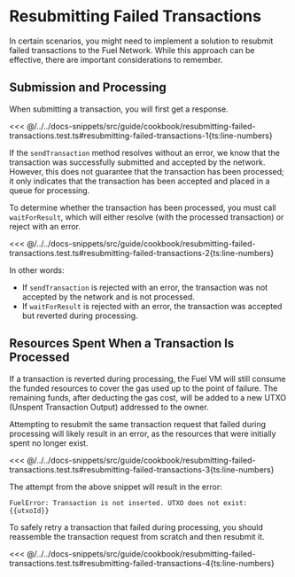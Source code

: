 # Resubmitting Failed Transactions

In certain scenarios, you might need to implement a solution to resubmit failed transactions to the Fuel Network. While this approach can be effective, there are important considerations to remember.


## Submission and Processing

When submitting a transaction, you will first get a response.

<<< @/../../docs-snippets/src/guide/cookbook/resubmitting-failed-transactions.test.ts#resubmitting-failed-transactions-1{ts:line-numbers}

If the `sendTransaction` method resolves without an error, we know that the transaction was successfully submitted and accepted by the network. However, this does not guarantee that the transaction has been processed; it only indicates that the transaction has been accepted and placed in a queue for processing.

To determine whether the transaction has been processed, you must call `waitForResult`, which will either resolve (with the processed transaction) or reject with an error.

<<< @/../../docs-snippets/src/guide/cookbook/resubmitting-failed-transactions.test.ts#resubmitting-failed-transactions-2{ts:line-numbers}

In other words:
 - If `sendTransaction` is rejected with an error, the transaction was not accepted by the network and is not processed.
 - If `waitForResult` is rejected with an error, the transaction was accepted but reverted during processing.

## Resources Spent When a Transaction Is Processed

If a transaction is reverted during processing, the Fuel VM will still consume the funded resources to cover the gas used up to the point of failure. The remaining funds, after deducting the gas cost, will be added to a new UTXO (Unspent Transaction Output) addressed to the owner.

Attempting to resubmit the same transaction request that failed during processing will likely result in an error, as the resources that were initially spent no longer exist.

<<< @/../../docs-snippets/src/guide/cookbook/resubmitting-failed-transactions.test.ts#resubmitting-failed-transactions-3{ts:line-numbers}

The attempt from the above snippet will result in the error:

```console
FuelError: Transaction is not inserted. UTXO does not exist: {{utxoId}}
```

To safely retry a transaction that failed during processing, you should reassemble the transaction request from scratch and then resubmit it.

<<< @/../../docs-snippets/src/guide/cookbook/resubmitting-failed-transactions.test.ts#resubmitting-failed-transactions-4{ts:line-numbers}

